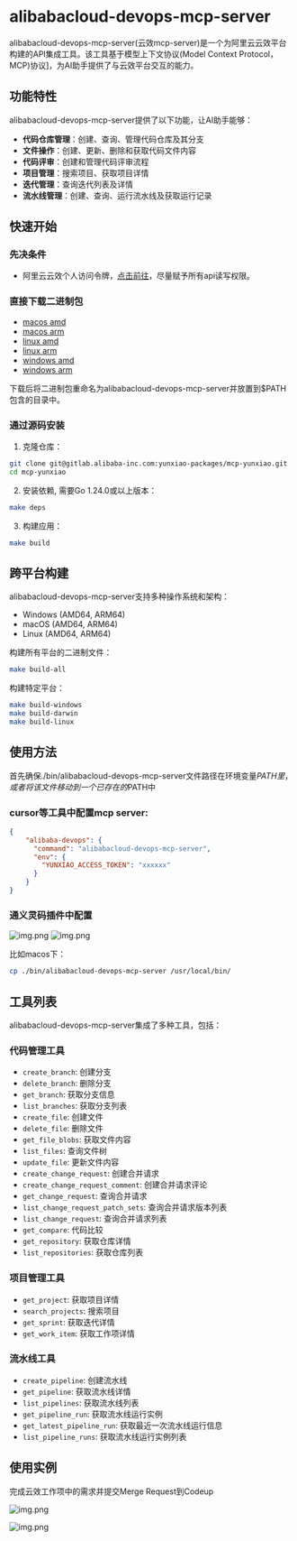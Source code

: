 # alibabacloud-devops-mcp-server

alibabacloud-devops-mcp-server(云效mcp-server)是一个为阿里云云效平台构建的API集成工具。该工具基于模型上下文协议(Model Context Protocol，MCP)协议]，为AI助手提供了与云效平台交互的能力。

## 功能特性

alibabacloud-devops-mcp-server提供了以下功能，让AI助手能够：

* **代码仓库管理**：创建、查询、管理代码仓库及其分支
* **文件操作**：创建、更新、删除和获取代码文件内容
* **代码评审**：创建和管理代码评审流程
* **项目管理**：搜索项目、获取项目详情
* **迭代管理**：查询迭代列表及详情
* **流水线管理**：创建、查询、运行流水线及获取运行记录

## 快速开始

### 先决条件
* 阿里云云效个人访问令牌，[点击前往](https://help.aliyun.com/zh/yunxiao/developer-reference/obtain-personal-access-token?spm=a2c4g.11186623.help-menu-150040.d_5_0_1.5dc72af2GnT64i)，尽量赋予所有api读写权限。

### 直接下载二进制包

* [macos amd](https://agent-install-beijing.oss-cn-beijing.aliyuncs.com/alibabacloud-devops-mcp-server/alibabacloud-devops-mcp-server_darwin_amd64)
* [macos arm](https://agent-install-beijing.oss-cn-beijing.aliyuncs.com/alibabacloud-devops-mcp-server/alibabacloud-devops-mcp-server_darwin_arm64)
* [linux amd](https://agent-install-beijing.oss-cn-beijing.aliyuncs.com/alibabacloud-devops-mcp-server/alibabacloud-devops-mcp-server_linux_amd64)
* [linux arm](https://agent-install-beijing.oss-cn-beijing.aliyuncs.com/alibabacloud-devops-mcp-server/alibabacloud-devops-mcp-server_linux_arm64)
* [windows amd](https://agent-install-beijing.oss-cn-beijing.aliyuncs.com/alibabacloud-devops-mcp-server/alibabacloud-devops-mcp-server_windows_amd64.exe)
* [windows arm](https://agent-install-beijing.oss-cn-beijing.aliyuncs.com/alibabacloud-devops-mcp-server/alibabacloud-devops-mcp-server_windows_arm64.exe)

下载后将二进制包重命名为alibabacloud-devops-mcp-server并放置到$PATH包含的目录中。

### 通过源码安装

1. 克隆仓库：

```bash
git clone git@gitlab.alibaba-inc.com:yunxiao-packages/mcp-yunxiao.git
cd mcp-yunxiao
```

2. 安装依赖, 需要Go 1.24.0或以上版本：

```bash
make deps
```

3. 构建应用：

```bash
make build
```

## 跨平台构建

alibabacloud-devops-mcp-server支持多种操作系统和架构：

* Windows (AMD64, ARM64)
* macOS (AMD64, ARM64)
* Linux (AMD64, ARM64)

构建所有平台的二进制文件：

```bash
make build-all
```

构建特定平台：

```bash
make build-windows
make build-darwin
make build-linux
```

## 使用方法

首先确保./bin/alibabacloud-devops-mcp-server文件路径在环境变量$PATH里，或者将该文件移动到一个已存在的$PATH中

### cursor等工具中配置mcp server:

```json
{
    "alibaba-devops": {
      "command": "alibabacloud-devops-mcp-server",
      "env": {
        "YUNXIAO_ACCESS_TOKEN": "xxxxxx"
      }
    }
}

```

### 通义灵码插件中配置

![img.png](img/mcpconfig1.jpg)
![img.png](img/mcpconfig2.jpg)


比如macos下：
```bash
cp ./bin/alibabacloud-devops-mcp-server /usr/local/bin/ 
```



## 工具列表

alibabacloud-devops-mcp-server集成了多种工具，包括：

### 代码管理工具

- `create_branch`: 创建分支
- `delete_branch`: 删除分支
- `get_branch`: 获取分支信息
- `list_branches`: 获取分支列表
- `create_file`: 创建文件
- `delete_file`: 删除文件
- `get_file_blobs`: 获取文件内容
- `list_files`: 查询文件树
- `update_file`: 更新文件内容
- `create_change_request`: 创建合并请求
- `create_change_request_comment`: 创建合并请求评论
- `get_change_request`: 查询合并请求
- `list_change_request_patch_sets`: 查询合并请求版本列表
- `list_change_request`: 查询合并请求列表
- `get_compare`: 代码比较
- `get_repository`: 获取仓库详情
- `list_repositories`: 获取仓库列表

### 项目管理工具

- `get_project`: 获取项目详情
- `search_projects`: 搜索项目
- `get_sprint`: 获取迭代详情
- `get_work_item`: 获取工作项详情

### 流水线工具

- `create_pipeline`: 创建流水线
- `get_pipeline`: 获取流水线详情
- `list_pipelines`: 获取流水线列表
- `get_pipeline_run`: 获取流水线运行实例
- `get_latest_pipeline_run`: 获取最近一次流水线运行信息
- `list_pipeline_runs`: 获取流水线运行实例列表

## 使用实例
完成云效工作项中的需求并提交Merge Request到Codeup

![img.png](img/img_7.png)

![img.png](img/img_8.png)

